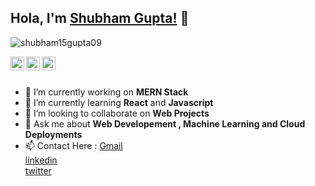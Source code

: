 ## Hola, I'm [Shubham Gupta!](https://shubhamspeeks.me) 👋

<p align="left"> <img src="https://komarev.com/ghpvc/?username=shubham15gupta09&label=Views&color=blue&style=plastic" alt="shubham15gupta09" /> </p>

<a href="https://twitter.com/shubham15gupta0">
  <img align="left" alt="Shubham's Twitter" width="22px" src="https://cdn.jsdelivr.net/npm/simple-icons@v3/icons/twitter.svg" />
</a>
<a href="https://linkedin.com/in/shubham15gupta09">
  <img align="left" alt="Shubham's Linkdein" width="22px" src="https://cdn.jsdelivr.net/npm/simple-icons@v3/icons/linkedin.svg" />
</a>
<a href="https://github.com/shubham15gupta09">
  <img align="left" alt="Shubham's Github" width="22px" src="https://cdn.jsdelivr.net/npm/simple-icons@v3/icons/github.svg" />
</a>
<br>
<br>

- 🔭 I’m currently working on <b>MERN Stack</b> 
- 🌱 I’m currently learning <b>React</b> and <b>Javascript</b>
- 👯 I’m looking to collaborate on <b>Web Projects</b>
- 💬 Ask me about <b>Web Developement , Machine Learning and Cloud Deployments</b>
- 📫 Contact Here :
<a href="mailto:shubham15gupta09@gmail.com">Gmail</a> <br>
<a href="https://www.linkedin.com/in/shubham15gupta09/">linkedin</a> <br>
<a href="https://twitter.com/shubham15gupta0">twitter</a> <br>


